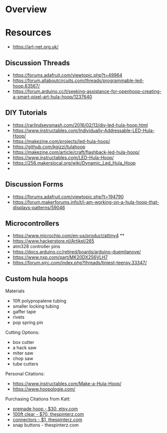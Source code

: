 # Overview

# Resources

- https://art-net.org.uk/

## Discussion Threads

- https://forums.adafruit.com/viewtopic.php?t=49964
- https://forum.allaboutcircuits.com/threads/programmable-led-hoop.63567/
- https://forum.arduino.cc/t/seeking-assistance-for-openhoop-creating-a-smart-pixel-art-hula-hoop/1237640 

## DIY Tutorials

- https://rarlindseysmash.com/2016/02/13/diy-led-hula-hoop.html
- https://www.instructables.com/Individually-Addressable-LED-Hula-Hoop/
- https://makezine.com/projects/led-hula-hoop/
- https://github.com/kgizzi/tulahoop
- https://makezine.com/article/craft/flashback-led-hula-hoop/
- https://www.instructables.com/LED-Hula-Hoop/
- https://256.makerslocal.org/wiki/Dynamic_Led_Hula_Hoop
- 

## Discussion Forms

- https://forums.adafruit.com/viewtopic.php?t=194790
- https://forum.makerforums.info/t/i-am-working-on-a-hula-hoop-that-displays-patterns/59046


## Microcontrollers

- https://www.microchip.com/en-us/product/attiny4 **
- https://www.hackerstore.nl/Artikel/265
- atm328 controller pins
- https://docs.arduino.cc/retired/boards/arduino-duemilanove/
- https://www.nxp.com/part/MK20DX256VLH7
- https://forum.pjrc.com/index.php?threads/tiniest-teensy.33347/

## Custom hula hoops

Materials

- 10ft polypropalene tubing
- smaller locking tubing
- gaffer tape
- rivets
- pop spring pin


Cutting Options:

- box cutter
- a hack saw
- miter saw
- chop saw
- tube cutters


Personal Citations: 
- https://www.instructables.com/Make-a-Hula-Hoop/
- https://www.hoopologie.com/




Purchasing Citations from Katt:

- [premade hoop - $30, etsy.com](https://www.etsy.com/listing/210457256/34-or-58-natural-tubing-clear-polypro-or?click_key=bc7d83fdedd54792e58ce4fc8794204a0e49804e%3A210457256&click_sum=d36eb66c&ref=search2_top_narrowing_intent_modules_top_rated-3&frs=1&variation0=2710996535&variation1=3088603196)
- [100ft clear - $70, thespinterz.com](https://thespinsterz.com/collections/hoop-supplies/products/natural-clear-polypro-hula-hoop-tubing)
- [connectors - $1, thespinterz.com](https://thespinsterz.com/collections/hoop-supplies/products/polycarbonate-connectors-for-5-8-od-polypro-hoops)
- snap buttons - thespinterz.com



